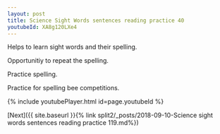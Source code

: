 ```yaml
---
layout: post
title: Science Sight Words sentences reading practice 40
youtubeId: XA8g120LXe4
---
```

 
 
Helps to learn sight words and their spelling.

Opportunitiy to repeat the spelling. 

Practice spelling. 
 
Practice for spelling bee competitions. 
 
{% include youtubePlayer.html id=page.youtubeId %}
 
 

[Next]({{ site.baseurl }}{% link  split2/_posts/2018-09-10-Science sight words sentences reading practice 119.md%})
 
